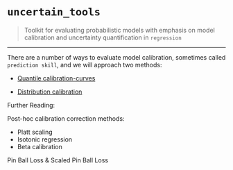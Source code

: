 # `uncertain_tools`

> Toolkit for evaluating probabilistic models with emphasis on model calibration and uncertainty quantification in `regression`

--- 


There are a number of ways to evaluate model calibration, sometimes called `prediction skill`, and we will approach two methods: 

- [Quantile calibration-curves](http://proceedings.mlr.press/v80/kuleshov18a/kuleshov18a.pdf)

- [Distribution calibration](http://proceedings.mlr.press/v97/song19a/song19a.pdf)



Further Reading: 

Post-hoc calibration correction methods:  
- Platt scaling
- Isotonic regression
- Beta calibration


Pin Ball Loss & Scaled Pin Ball Loss 

